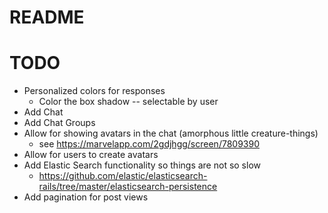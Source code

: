 # README

# TODO

* Personalized colors for responses
  * Color the box shadow -- selectable by user
* Add Chat
* Add Chat Groups
* Allow for showing avatars in the chat (amorphous little creature-things)
  * see https://marvelapp.com/2gdjhgg/screen/7809390
* Allow for users to create avatars
* Add Elastic Search functionality so things are not so slow
  * https://github.com/elastic/elasticsearch-rails/tree/master/elasticsearch-persistence
* Add pagination for post views  